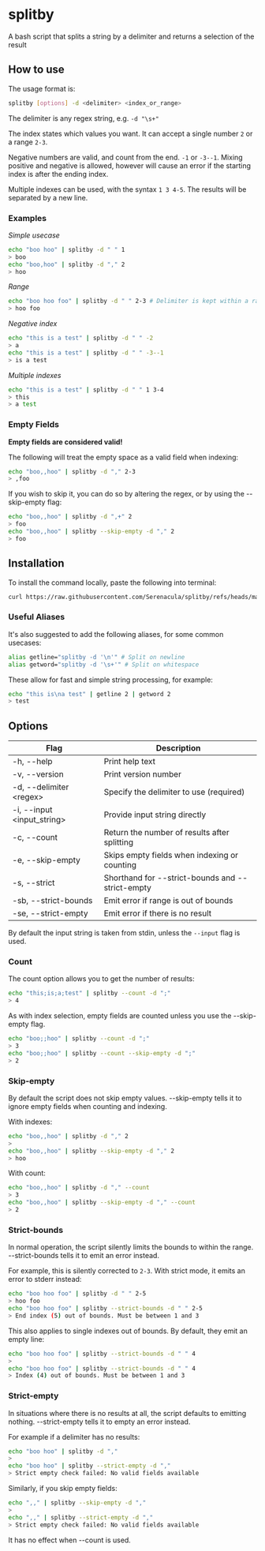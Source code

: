 # splitby

A bash script that splits a string by a delimiter and returns a selection of the result

## How to use

The usage format is:

```sh
splitby [options] -d <delimiter> <index_or_range>
```

The delimiter is any regex string, e.g. `-d "\s+"`

The index states which values you want. It can accept a single number `2` or a range `2-3`.

Negative numbers are valid, and count from the end. `-1` or `-3--1`. Mixing positive and negative is allowed, however will cause an error if the starting index is after the ending index.

Multiple indexes can be used, with the syntax `1 3 4-5`. The results will be separated by a new line.

### Examples

_Simple usecase_

```sh
echo "boo hoo" | splitby -d " " 1
> boo
echo "boo,hoo" | splitby -d "," 2
> hoo
```

_Range_

```sh
echo "boo hoo foo" | splitby -d " " 2-3 # Delimiter is kept within a range
> hoo foo
```

_Negative index_

```sh
echo "this is a test" | splitby -d " " -2
> a
echo "this is a test" | splitby -d " " -3--1
> is a test
```

_Multiple indexes_

```sh
echo "this is a test" | splitby -d " " 1 3-4
> this
> a test
```

### Empty Fields

**Empty fields are considered valid!**

The following will treat the empty space as a valid field when indexing:

```sh
echo "boo,,hoo" | splitby -d "," 2-3
> ,foo
```

If you wish to skip it, you can do so by altering the regex, or by using the --skip-empty flag:

```sh
echo "boo,,hoo" | splitby -d ",+" 2
> foo
echo "boo,,hoo" | splitby --skip-empty -d "," 2
> foo
```

## Installation

To install the command locally, paste the following into terminal:

```sh
curl https://raw.githubusercontent.com/Serenacula/splitby/refs/heads/main/splitby.sh > /usr/local/bin/splitby && chmod +x /usr/local/bin/splitby
```

### Useful Aliases

It's also suggested to add the following aliases, for some common usecases:

```sh
alias getline="splitby -d '\n'" # Split on newline
alias getword="splitby -d '\s+'" # Split on whitespace
```

These allow for fast and simple string processing, for example:

```sh
echo "this is\na test" | getline 2 | getword 2
> test
```

## Options

| Flag                        | Description                                      |
| --------------------------- | ------------------------------------------------ |
| -h, --help                  | Print help text                                  |
| -v, --version               | Print version number                             |
| -d, --delimiter \<regex>    | Specify the delimiter to use (required)          |
| -i, --input \<input_string> | Provide input string directly                    |
| -c, --count                 | Return the number of results after splitting     |
| -e, --skip-empty            | Skips empty fields when indexing or counting     |
| -s, --strict                | Shorthand for --strict-bounds and --strict-empty |
| -sb, --strict-bounds        | Emit error if range is out of bounds             |
| -se, --strict-empty         | Emit error if there is no result                 |

By default the input string is taken from stdin, unless the `--input` flag is used.

### Count

The count option allows you to get the number of results:

```sh
echo "this;is;a;test" | splitby --count -d ";"
> 4
```

As with index selection, empty fields are counted unless you use the --skip-empty flag.

```sh
echo "boo;;hoo" | splitby --count -d ";"
> 3
echo "boo;;hoo" | splitby --count --skip-empty -d ";"
> 2
```

### Skip-empty

By default the script does not skip empty values. --skip-empty tells it to ignore empty fields when counting and indexing.

With indexes:

```sh
echo "boo,,hoo" | splitby -d "," 2
>
echo "boo,,hoo" | splitby --skip-empty -d "," 2
> hoo
```

With count:

```sh
echo "boo,,hoo" | splitby -d "," --count
> 3
echo "boo,,hoo" | splitby --skip-empty -d "," --count
> 2
```

### Strict-bounds

In normal operation, the script silently limits the bounds to within the range. --strict-bounds tells it to emit an error instead.

For example, this is silently corrected to `2-3`. With strict mode, it emits an error to stderr instead:

```sh
echo "boo hoo foo" | splitby -d " " 2-5
> hoo foo
echo "boo hoo foo" | splitby --strict-bounds -d " " 2-5
> End index (5) out of bounds. Must be between 1 and 3
```

This also applies to single indexes out of bounds. By default, they emit an empty line:

```sh
echo "boo hoo foo" | splitby --strict-bounds -d " " 4
>
echo "boo hoo foo" | splitby --strict-bounds -d " " 4
> Index (4) out of bounds. Must be between 1 and 3
```

### Strict-empty

In situations where there is no results at all, the script defaults to emitting nothing. --strict-empty tells it to empty an error instead.

For example if a delimiter has no results:

```sh
echo "boo hoo" | splitby -d ","
>
echo "boo hoo" | splitby --strict-empty -d ","
> Strict empty check failed: No valid fields available
```

Similarly, if you skip empty fields:

```sh
echo ",," | splitby --skip-empty -d ","
>
echo ",," | splitby --strict-empty -d ","
> Strict empty check failed: No valid fields available
```

It has no effect when --count is used.
